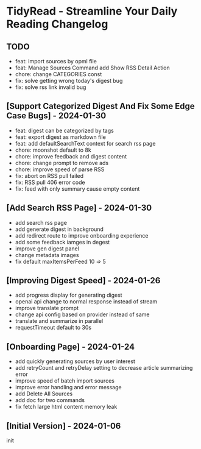 # TidyRead - Streamline Your Daily Reading Changelog

## TODO
- feat: import sources by opml file
- feat: Manage Sources Command add Show RSS Detail Action
- chore: change CATEGORIES const
- fix: solve getting wrong today's digest bug
- fix: solve rss link invalid bug

## [Support Categorized Digest And Fix Some Edge Case Bugs] - 2024-01-30
- feat: digest can be categorized by tags
- feat: export digest as markdown file
- feat: add defaultSearchText context for search rss page
- chore: moonshot default to 8k
- chore: improve feedback and digest content
- chore: change prompt to remove ads
- chore: improve speed of parse RSS
- fix: abort on RSS pull failed
- fix: RSS pull 406 error code
- fix: feed with only summary cause empty content

## [Add Search RSS Page] - 2024-01-30
- add search rss page
- add generate digest in background
- add redirect route to improve onboarding experience
- add some feedback iamges in degest
- improve gen digest panel
- change metadata images
- fix default maxItemsPerFeed 10 => 5


## [Improving Digest Speed] - 2024-01-26

- add progress display for generating digest
- openai api change to normal response instead of stream
- improve translate prompt
- change api config based on provider instead of same
- translate and summarize in parallel
- requestTimeout default to 30s

## [Onboarding Page] - 2024-01-24

- add quickly generating sources by user interest
- add retryCount and retryDelay setting to decrease article summarizing error
- improve speed of batch import sources
- improve error handling and error message
- add Delete All Sources
- add doc for two commands
- fix fetch large html content memory leak

## [Initial Version] - 2024-01-06

init
